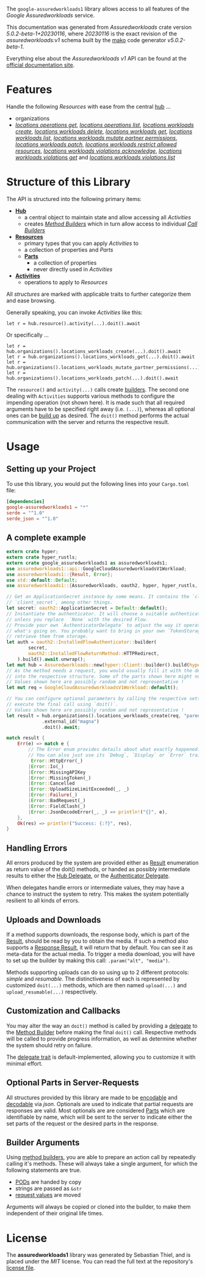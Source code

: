 <!---
DO NOT EDIT !
This file was generated automatically from 'src/generator/templates/api/README.md.mako'
DO NOT EDIT !
-->
The `google-assuredworkloads1` library allows access to all features of the *Google Assuredworkloads* service.

This documentation was generated from *Assuredworkloads* crate version *5.0.2-beta-1+20230116*, where *20230116* is the exact revision of the *assuredworkloads:v1* schema built by the [mako](http://www.makotemplates.org/) code generator *v5.0.2-beta-1*.

Everything else about the *Assuredworkloads* *v1* API can be found at the
[official documentation site](https://cloud.google.com/learnmoreurl).
# Features

Handle the following *Resources* with ease from the central [hub](https://docs.rs/google-assuredworkloads1/5.0.2-beta-1+20230116/google_assuredworkloads1/Assuredworkloads) ... 

* organizations
 * [*locations operations get*](https://docs.rs/google-assuredworkloads1/5.0.2-beta-1+20230116/google_assuredworkloads1/api::OrganizationLocationOperationGetCall), [*locations operations list*](https://docs.rs/google-assuredworkloads1/5.0.2-beta-1+20230116/google_assuredworkloads1/api::OrganizationLocationOperationListCall), [*locations workloads create*](https://docs.rs/google-assuredworkloads1/5.0.2-beta-1+20230116/google_assuredworkloads1/api::OrganizationLocationWorkloadCreateCall), [*locations workloads delete*](https://docs.rs/google-assuredworkloads1/5.0.2-beta-1+20230116/google_assuredworkloads1/api::OrganizationLocationWorkloadDeleteCall), [*locations workloads get*](https://docs.rs/google-assuredworkloads1/5.0.2-beta-1+20230116/google_assuredworkloads1/api::OrganizationLocationWorkloadGetCall), [*locations workloads list*](https://docs.rs/google-assuredworkloads1/5.0.2-beta-1+20230116/google_assuredworkloads1/api::OrganizationLocationWorkloadListCall), [*locations workloads mutate partner permissions*](https://docs.rs/google-assuredworkloads1/5.0.2-beta-1+20230116/google_assuredworkloads1/api::OrganizationLocationWorkloadMutatePartnerPermissionCall), [*locations workloads patch*](https://docs.rs/google-assuredworkloads1/5.0.2-beta-1+20230116/google_assuredworkloads1/api::OrganizationLocationWorkloadPatchCall), [*locations workloads restrict allowed resources*](https://docs.rs/google-assuredworkloads1/5.0.2-beta-1+20230116/google_assuredworkloads1/api::OrganizationLocationWorkloadRestrictAllowedResourceCall), [*locations workloads violations acknowledge*](https://docs.rs/google-assuredworkloads1/5.0.2-beta-1+20230116/google_assuredworkloads1/api::OrganizationLocationWorkloadViolationAcknowledgeCall), [*locations workloads violations get*](https://docs.rs/google-assuredworkloads1/5.0.2-beta-1+20230116/google_assuredworkloads1/api::OrganizationLocationWorkloadViolationGetCall) and [*locations workloads violations list*](https://docs.rs/google-assuredworkloads1/5.0.2-beta-1+20230116/google_assuredworkloads1/api::OrganizationLocationWorkloadViolationListCall)




# Structure of this Library

The API is structured into the following primary items:

* **[Hub](https://docs.rs/google-assuredworkloads1/5.0.2-beta-1+20230116/google_assuredworkloads1/Assuredworkloads)**
    * a central object to maintain state and allow accessing all *Activities*
    * creates [*Method Builders*](https://docs.rs/google-assuredworkloads1/5.0.2-beta-1+20230116/google_assuredworkloads1/client::MethodsBuilder) which in turn
      allow access to individual [*Call Builders*](https://docs.rs/google-assuredworkloads1/5.0.2-beta-1+20230116/google_assuredworkloads1/client::CallBuilder)
* **[Resources](https://docs.rs/google-assuredworkloads1/5.0.2-beta-1+20230116/google_assuredworkloads1/client::Resource)**
    * primary types that you can apply *Activities* to
    * a collection of properties and *Parts*
    * **[Parts](https://docs.rs/google-assuredworkloads1/5.0.2-beta-1+20230116/google_assuredworkloads1/client::Part)**
        * a collection of properties
        * never directly used in *Activities*
* **[Activities](https://docs.rs/google-assuredworkloads1/5.0.2-beta-1+20230116/google_assuredworkloads1/client::CallBuilder)**
    * operations to apply to *Resources*

All *structures* are marked with applicable traits to further categorize them and ease browsing.

Generally speaking, you can invoke *Activities* like this:

```Rust,ignore
let r = hub.resource().activity(...).doit().await
```

Or specifically ...

```ignore
let r = hub.organizations().locations_workloads_create(...).doit().await
let r = hub.organizations().locations_workloads_get(...).doit().await
let r = hub.organizations().locations_workloads_mutate_partner_permissions(...).doit().await
let r = hub.organizations().locations_workloads_patch(...).doit().await
```

The `resource()` and `activity(...)` calls create [builders][builder-pattern]. The second one dealing with `Activities` 
supports various methods to configure the impending operation (not shown here). It is made such that all required arguments have to be 
specified right away (i.e. `(...)`), whereas all optional ones can be [build up][builder-pattern] as desired.
The `doit()` method performs the actual communication with the server and returns the respective result.

# Usage

## Setting up your Project

To use this library, you would put the following lines into your `Cargo.toml` file:

```toml
[dependencies]
google-assuredworkloads1 = "*"
serde = "^1.0"
serde_json = "^1.0"
```

## A complete example

```Rust
extern crate hyper;
extern crate hyper_rustls;
extern crate google_assuredworkloads1 as assuredworkloads1;
use assuredworkloads1::api::GoogleCloudAssuredworkloadsV1Workload;
use assuredworkloads1::{Result, Error};
use std::default::Default;
use assuredworkloads1::{Assuredworkloads, oauth2, hyper, hyper_rustls, chrono, FieldMask};

// Get an ApplicationSecret instance by some means. It contains the `client_id` and 
// `client_secret`, among other things.
let secret: oauth2::ApplicationSecret = Default::default();
// Instantiate the authenticator. It will choose a suitable authentication flow for you, 
// unless you replace  `None` with the desired Flow.
// Provide your own `AuthenticatorDelegate` to adjust the way it operates and get feedback about 
// what's going on. You probably want to bring in your own `TokenStorage` to persist tokens and
// retrieve them from storage.
let auth = oauth2::InstalledFlowAuthenticator::builder(
        secret,
        oauth2::InstalledFlowReturnMethod::HTTPRedirect,
    ).build().await.unwrap();
let mut hub = Assuredworkloads::new(hyper::Client::builder().build(hyper_rustls::HttpsConnectorBuilder::new().with_native_roots().https_or_http().enable_http1().enable_http2().build()), auth);
// As the method needs a request, you would usually fill it with the desired information
// into the respective structure. Some of the parts shown here might not be applicable !
// Values shown here are possibly random and not representative !
let mut req = GoogleCloudAssuredworkloadsV1Workload::default();

// You can configure optional parameters by calling the respective setters at will, and
// execute the final call using `doit()`.
// Values shown here are possibly random and not representative !
let result = hub.organizations().locations_workloads_create(req, "parent")
             .external_id("magna")
             .doit().await;

match result {
    Err(e) => match e {
        // The Error enum provides details about what exactly happened.
        // You can also just use its `Debug`, `Display` or `Error` traits
         Error::HttpError(_)
        |Error::Io(_)
        |Error::MissingAPIKey
        |Error::MissingToken(_)
        |Error::Cancelled
        |Error::UploadSizeLimitExceeded(_, _)
        |Error::Failure(_)
        |Error::BadRequest(_)
        |Error::FieldClash(_)
        |Error::JsonDecodeError(_, _) => println!("{}", e),
    },
    Ok(res) => println!("Success: {:?}", res),
}

```
## Handling Errors

All errors produced by the system are provided either as [Result](https://docs.rs/google-assuredworkloads1/5.0.2-beta-1+20230116/google_assuredworkloads1/client::Result) enumeration as return value of
the doit() methods, or handed as possibly intermediate results to either the 
[Hub Delegate](https://docs.rs/google-assuredworkloads1/5.0.2-beta-1+20230116/google_assuredworkloads1/client::Delegate), or the [Authenticator Delegate](https://docs.rs/yup-oauth2/*/yup_oauth2/trait.AuthenticatorDelegate.html).

When delegates handle errors or intermediate values, they may have a chance to instruct the system to retry. This 
makes the system potentially resilient to all kinds of errors.

## Uploads and Downloads
If a method supports downloads, the response body, which is part of the [Result](https://docs.rs/google-assuredworkloads1/5.0.2-beta-1+20230116/google_assuredworkloads1/client::Result), should be
read by you to obtain the media.
If such a method also supports a [Response Result](https://docs.rs/google-assuredworkloads1/5.0.2-beta-1+20230116/google_assuredworkloads1/client::ResponseResult), it will return that by default.
You can see it as meta-data for the actual media. To trigger a media download, you will have to set up the builder by making
this call: `.param("alt", "media")`.

Methods supporting uploads can do so using up to 2 different protocols: 
*simple* and *resumable*. The distinctiveness of each is represented by customized 
`doit(...)` methods, which are then named `upload(...)` and `upload_resumable(...)` respectively.

## Customization and Callbacks

You may alter the way an `doit()` method is called by providing a [delegate](https://docs.rs/google-assuredworkloads1/5.0.2-beta-1+20230116/google_assuredworkloads1/client::Delegate) to the 
[Method Builder](https://docs.rs/google-assuredworkloads1/5.0.2-beta-1+20230116/google_assuredworkloads1/client::CallBuilder) before making the final `doit()` call. 
Respective methods will be called to provide progress information, as well as determine whether the system should 
retry on failure.

The [delegate trait](https://docs.rs/google-assuredworkloads1/5.0.2-beta-1+20230116/google_assuredworkloads1/client::Delegate) is default-implemented, allowing you to customize it with minimal effort.

## Optional Parts in Server-Requests

All structures provided by this library are made to be [encodable](https://docs.rs/google-assuredworkloads1/5.0.2-beta-1+20230116/google_assuredworkloads1/client::RequestValue) and 
[decodable](https://docs.rs/google-assuredworkloads1/5.0.2-beta-1+20230116/google_assuredworkloads1/client::ResponseResult) via *json*. Optionals are used to indicate that partial requests are responses 
are valid.
Most optionals are are considered [Parts](https://docs.rs/google-assuredworkloads1/5.0.2-beta-1+20230116/google_assuredworkloads1/client::Part) which are identifiable by name, which will be sent to 
the server to indicate either the set parts of the request or the desired parts in the response.

## Builder Arguments

Using [method builders](https://docs.rs/google-assuredworkloads1/5.0.2-beta-1+20230116/google_assuredworkloads1/client::CallBuilder), you are able to prepare an action call by repeatedly calling it's methods.
These will always take a single argument, for which the following statements are true.

* [PODs][wiki-pod] are handed by copy
* strings are passed as `&str`
* [request values](https://docs.rs/google-assuredworkloads1/5.0.2-beta-1+20230116/google_assuredworkloads1/client::RequestValue) are moved

Arguments will always be copied or cloned into the builder, to make them independent of their original life times.

[wiki-pod]: http://en.wikipedia.org/wiki/Plain_old_data_structure
[builder-pattern]: http://en.wikipedia.org/wiki/Builder_pattern
[google-go-api]: https://github.com/google/google-api-go-client

# License
The **assuredworkloads1** library was generated by Sebastian Thiel, and is placed 
under the *MIT* license.
You can read the full text at the repository's [license file][repo-license].

[repo-license]: https://github.com/Byron/google-apis-rsblob/main/LICENSE.md

